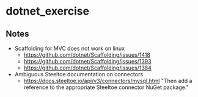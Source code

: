 # dotnet_exercise

## Notes  
  - Scaffolding for MVC does not work on linux
    - https://github.com/dotnet/Scaffolding/issues/1418
    - https://github.com/dotnet/Scaffolding/issues/1393
    - https://github.com/dotnet/Scaffolding/issues/1384
  - Ambiguous Steeltoe documentation on connectors
    - https://docs.steeltoe.io/api/v3/connectors/mysql.html "Then add a reference to the appropriate Steeltoe connector NuGet package."
